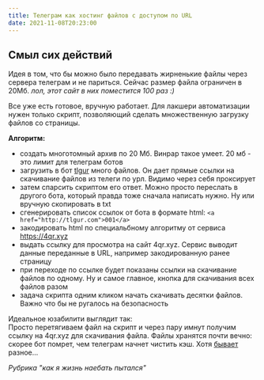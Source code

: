 ```yaml
---
title: Телеграм как хостинг файлов c доступом по URL
date: 2021-11-08T20:23:00
---
```


## Смыл сих действий
Идея в том, что бы можно было передавать жирненькие файлы через сервера телеграм и не париться. Сейчас размер файла ограничен в 20Мб. _лол, этот сайт в них поместится 100 раз :)_

Все уже есть готовое, вручную работает. Для лакшери автоматизации нужен только скрипт, позволяющий сделать множественную загрузку файлов со страницы. 


**Алгоритм:**
- создать многотомный архив по 20 Мб. Винрар такое умеет. 20 мб - это лимит для телеграм ботов
- загрузить в бот [tlgur](https://t.me/tlgurbot) много файлов. Он дает прямые ссылки на скачивание файлов из телеги по урл. Видимо через себя проксирует
- затем спарсить скриптом его ответ. Можно просто переслать в другого бота, который правда тоже сначала написать нужно. Ну или вручную скопировать в txt
- сгенерировать список ссылок от бота в формате html: ```<a href="http://tlgur.com">001</a>```
- закодировать html по специальбному алгоритму от сервиса <https://4qr.xyz>
- выдать ссылку для просмотра на сайт 4qr.xyz. Сервис выводит данные переданные в URL, например закодированную ранее страницу
- при переходе по ссылке будет показаны ссылки на скачивание файлов по одному. Ну и самое главное, кнопка для скачивания всех файлов разом
- задача скрипта одним кликом начать скачивать десятки файлов. Важно что бы не ругалось на безопасность

Идеальное юзабилити выглядит так:  
Просто перетягиваем файл на скрипт и через пару имнут получим ссылку на 4qr.xyz для скачивания файла. Файлы хранятся почти вечно: скорее бот помрет, чем телеграм начнет чистить кэш. Хотя [бывает](#) разное...


_Рубрика "как я жизнь наебать пытался"_

